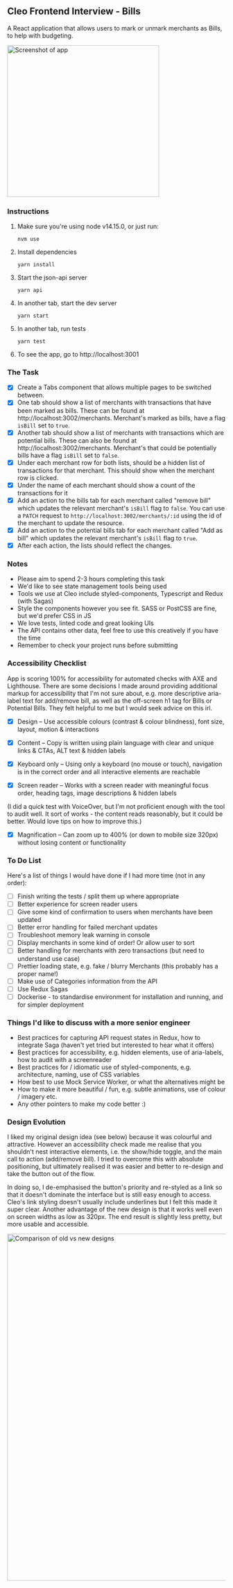 ## Cleo Frontend Interview - Bills

A React application that allows users to mark or unmark merchants as Bills, to help with budgeting.

<img src="https://i.imgur.com/iCOuXik.png" alt="Screenshot of app" width="350" />

### Instructions

1. Make sure you're using node v14.15.0, or just run:

   ```
   nvm use
   ```

2. Install dependencies

   ```
   yarn install
   ```

3. Start the json-api server

   ```
   yarn api
   ```

4. In another tab, start the dev server

   ```
   yarn start
   ```

5. In another tab, run tests

   ```
   yarn test
   ```

6. To see the app, go to http://localhost:3001

### The Task

- [x] Create a Tabs component that allows multiple pages to be switched between.
- [x] One tab should show a list of merchants with transactions that have been marked as bills. These can be found at http://localhost:3002/merchants. Merchant's marked as bills, have a flag `isBill` set to `true`.
- [x] Another tab should show a list of merchants with transactions which are potential bills. These can also be found at http://localhost:3002/merchants. Merchant's that could be potentially bills have a flag `isBill` set to `false`.
- [x] Under each merchant row for both lists, should be a hidden list of transactions for that merchant. This should show when the merchant row is clicked.
- [x] Under the name of each merchant should show a count of the transactions for it
- [x] Add an action to the bills tab for each merchant called "remove bill" which updates the relevant merchant's `isBill` flag to `false`. You can use a `PATCH` request to `http://localhost:3002/merchants/:id` using the id of the merchant to update the resource.
- [x] Add an action to the potential bills tab for each merchant called "Add as bill" which updates the relevant merchant's `isBill` flag to `true`.
- [x] After each action, the lists should reflect the changes.

### Notes

- Please aim to spend 2-3 hours completing this task
- We'd like to see state management tools being used
- Tools we use at Cleo include styled-components, Typescript and Redux (with Sagas)
- Style the components however you see fit. SASS or PostCSS are fine, but we'd prefer CSS in JS
- We love tests, linted code and great looking UIs
- The API contains other data, feel free to use this creatively if you have the time
- Remember to check your project runs before submitting

### Accessibility Checklist

App is scoring 100% for accessibility for automated checks with AXE and Lighthouse. There are some decisions I made around providing additional markup for accessibility that I'm not sure about, e.g. more descriptive aria-label text for add/remove bill, as well as the off-screen h1 tag for Bills or Potential Bills. They felt helpful to me but I would seek advice on this irl.

- [x] Design – Use accessible colours (contrast & colour blindness), font size, layout, motion & interactions

- [x] Content – Copy is written using plain language with clear and unique links & CTAs, ALT text & hidden labels

- [x] Keyboard only – Using only a keyboard (no mouse or touch), navigation is in the correct order and all interactive elements are reachable

- [x] Screen reader – Works with a screen reader with meaningful focus order, heading tags, image descriptions & hidden labels

(I did a quick test with VoiceOver, but I'm not proficient enough with the tool to audit well. It sort of works - the content reads reasonably, but it could be better. Would love tips on how to improve this.)

- [x] Magnification – Can zoom up to 400% (or down to mobile size 320px) without losing content or functionality

### To Do List

Here's a list of things I would have done if I had more time (not in any order):

- [ ] Finish writing the tests / split them up where appropriate
- [ ] Better experience for screen reader users
- [ ] Give some kind of confirmation to users when merchants have been updated
- [ ] Better error handling for failed merchant updates
- [ ] Troubleshoot memory leak warning in console
- [ ] Display merchants in some kind of order! Or allow user to sort
- [ ] Better handling for merchants with zero transactions (but need to understand use case)
- [ ] Prettier loading state, e.g. fake / blurry Merchants (this probably has a proper name!)
- [ ] Make use of Categories information from the API
- [ ] Use Redux Sagas
- [ ] Dockerise - to standardise environment for installation and running, and for simpler deployment

### Things I'd like to discuss with a more senior engineer

- Best practices for capturing API request states in Redux, how to integrate Saga (haven't yet tried but interested to hear what it offers)
- Best practices for accessibility, e.g. hidden elements, use of aria-labels, how to audit with a screenreader
- Best practices for / idiomatic use of styled-components, e.g. architecture, naming, use of CSS variables
- How best to use Mock Service Worker, or what the alternatives might be
- How to make it more beautiful / fun, e.g. subtle animations, use of colour / imagery etc.
- Any other pointers to make my code better :)

### Design Evolution

I liked my original design idea (see below) because it was colourful and attractive. However an accessibility check made me realise that you shouldn't nest interactive elements, i.e. the show/hide toggle, and the main call to action (add/remove bill). I tried to overcome this with absolute positioning, but ultimately realised it was easier and better to re-design and take the button out of the flow.

In doing so, I de-emphasised the button's priority and re-styled as a link so that it doesn't dominate the interface but is still easy enough to access. Cleo's link styling doesn't usually include underlines but I felt this made it super clear. Another advantage of the new design is that it works well even on screen widths as low as 320px. The end result is slightly less pretty, but more usable and accessible.

<img src="https://i.imgur.com/sw12HRp.png" alt="Comparison of old vs new designs" width="800" />
